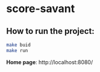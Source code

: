 # score-savant

## How to run the project:

```bash
make buid
make run
```

**Home page**: http://localhost:8080/
